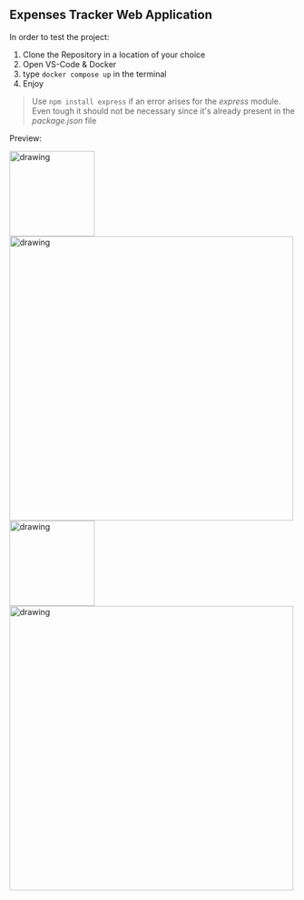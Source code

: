 ## Expenses Tracker Web Application

In order to test the project:
  1. Clone the Repository in a location of your choice
  2. Open VS-Code & Docker
  3. type `docker compose up` in the terminal
  4. Enjoy

> Use `npm install express` if an error arises for the *express* module. Even tough it should not be necessary since it's already present in the *package.json* file

Preview:

<img src="https://github.com/Fedrosauro/Expenses_Tracker/assets/67149530/255015d7-0a3c-4fef-95c4-850c13811809" alt="drawing" style="width:150px;"/>
<img src="https://github.com/Fedrosauro/Expenses_Tracker/assets/67149530/7e373fb6-9622-4105-841b-f57d2cd37dea" alt="drawing" style="width:500px;"/>
<img src="https://github.com/Fedrosauro/Expenses_Tracker/assets/67149530/151ccaa6-5550-411d-b867-905366777fc9" alt="drawing" style="width:150px;"/>
<img src="https://github.com/Fedrosauro/Expenses_Tracker/assets/67149530/b00dbbb4-bd2a-439e-8513-ff353c703f5b" alt="drawing" style="width:500px;"/>
